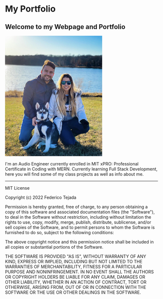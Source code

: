 # My Portfolio
## Welcome to my Webpage and Portfolio

<img src= "IMG_5972.jpg" width='320'/>

I'm an Audio Engineer currently enrolled in MIT xPRO: Professional Certificate in Coding with MERN.
Currently learning Full Stack Development, here you will find some of my class projects as well as info about me. 

---
MIT License

Copyright (c) 2022 Federico Tejada

Permission is hereby granted, free of charge, to any person obtaining a copy
of this software and associated documentation files (the "Software"), to deal
in the Software without restriction, including without limitation the rights
to use, copy, modify, merge, publish, distribute, sublicense, and/or sell
copies of the Software, and to permit persons to whom the Software is
furnished to do so, subject to the following conditions:

The above copyright notice and this permission notice shall be included in all
copies or substantial portions of the Software.

THE SOFTWARE IS PROVIDED "AS IS", WITHOUT WARRANTY OF ANY KIND, EXPRESS OR
IMPLIED, INCLUDING BUT NOT LIMITED TO THE WARRANTIES OF MERCHANTABILITY,
FITNESS FOR A PARTICULAR PURPOSE AND NONINFRINGEMENT. IN NO EVENT SHALL THE
AUTHORS OR COPYRIGHT HOLDERS BE LIABLE FOR ANY CLAIM, DAMAGES OR OTHER
LIABILITY, WHETHER IN AN ACTION OF CONTRACT, TORT OR OTHERWISE, ARISING FROM,
OUT OF OR IN CONNECTION WITH THE SOFTWARE OR THE USE OR OTHER DEALINGS IN THE
SOFTWARE.